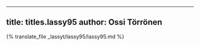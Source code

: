 
---
title: titles.lassy95
author: Ossi Törrönen
---
{% translate_file _lassyt/lassy95/lassy95.md %}